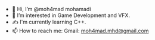- 👋 Hi, I’m @moh4mad mohamadi
- 👀 I’m interested in Game Development and VFX.
- ✍️ I'm currently learning C++.
- 📫 How to reach me: Gmail: moh4mad.mhd@gmail.com

<!---
moh4mad-mhd/moh4mad-mhd is a ✨ special ✨ repository because its `README.md` (this file) appears on your GitHub profile.
You can click the Preview link to take a look at your changes.
--->
